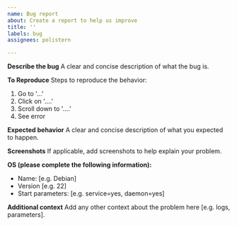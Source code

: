 ```yaml
---
name: Bug report
about: Create a report to help us improve
title: ''
labels: bug
assignees: polistern

---
```


**Describe the bug**
A clear and concise description of what the bug is.

**To Reproduce**
Steps to reproduce the behavior:
1. Go to '...'
2. Click on '....'
3. Scroll down to '....'
4. See error

**Expected behavior**
A clear and concise description of what you expected to happen.

**Screenshots**
If applicable, add screenshots to help explain your problem.

**OS (please complete the following information):**
 - Name: [e.g. Debian]
 - Version [e.g. 22]
 - Start parameters: [e.g. service=yes, daemon=yes] 

**Additional context**
Add any other context about the problem here [e.g. logs, parameters].
